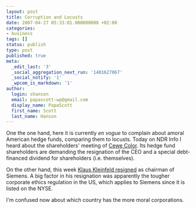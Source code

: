 ```yaml
---
layout: post
title: Corruption and Locusts
date: 2007-04-27 05:33:01.000000000 +02:00
categories:
- business
tags: []
status: publish
type: post
published: true
meta:
  _edit_last: '3'
  _social_aggregation_next_run: '1401627067'
  _social_notify: '1'
  _wpcom_is_markdown: '1'
author:
  login: shanson
  email: papascott-wp@gmail.com
  display_name: PapaScott
  first_name: Scott
  last_name: Hanson
---
```

<p>One the one hand, here it is currently <em>en vogue</em> to complain about amoral American hedge funds, comparing them to locusts. Today on NDR Info I heard about the shareholders' meeting of <a href="http://www.spiegel.de/international/spiegel/0,1518,464443,00.html">Cewe Color</a>. Its hedge fund shareholders are demanding the resignation of the CEO and a special debt-financed dividend for shareholders (i.e. themselves).</p>
<p>On the other hand, this week <a href="http://www.spiegel.de/international/business/0,1518,479631,00.html">Klaus Kleinfeld resigned</a> as chairman of Siemens. A big factor in his resignation was apparently the tougher corporate ethics regulation in the US, which applies to Siemens since it is listed on the NYSE.</p>
<p>I'm confused now about which country has the more moral corporations.</p>
